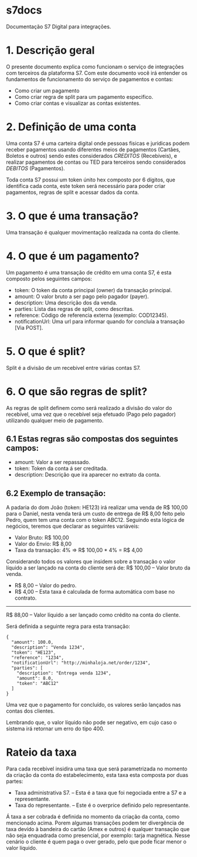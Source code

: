 # s7docs
Documentação S7 Digital para integrações.

# 1. Descrição geral
O presente documento explica como funcionam o serviço de integrações com terceiros da plataforma S7. Com este documento você irá entender os fundamentos de funcionamento do serviço de pagamentos e contas:
- Como criar um pagamento
- Como criar regra de split para um pagamento especifico.
- Como criar contas e visualizar as contas existentes.

# 2. Definição de uma conta
Uma conta S7 é uma carteira digital onde pessoas fisicas e juridicas podem receber pagamentos usando diferentes meios de pagamentos (Cartães, Boletos e outros) sendo estes considerados *CREDITOS* (Recebiveis), e realizar pagamentos de contas ou TED para terceiros sendo considerados *DEBITOS* (Pagamentos). 

Toda conta S7 possui um token únito hex composto por 6 dígitos, que identifica cada conta, este token será necessário para poder criar pagamentos, regras de split e acessar dados da conta.

# 3. O que é uma transação?
Uma transação é qualquer movimentação realizada na conta do cliente.

# 4. O que é um pagamento?
Um pagamento é uma transação de crédito em uma conta S7, é esta composto pelos seguintes campos:
- token: O token da conta principal (owner) da transação principal.
- amount: O valor bruto a ser pago pelo pagador (payer).
- description: Uma descrição dos da venda.
- parties: Lista das regras de split, como descritas.
- reference: Código de referencia externa (exemplo: COD12345).
- notificationUrl: Uma url para informar quando for concluía a transação [Via POST].

# 5. O que é split?
Split é a divisão de um recebivel entre várias contas S7.

# 6. O que são regras de split?
As regras de split definem como será realizado a divisão do valor do recebível, uma vez que o recebível seja efetuado (Pago pelo pagador) utilizando qualquer meio de pagamento.

## 6.1 Estas regras são compostas dos seguintes campos:
- amount: Valor a ser repassado.
- token: Token da conta á ser creditada.
- description: Descrição que ira aparecer no extrato da conta.

## 6.2 Exemplo de transação:
A padaria do dom João (token: HE123) irá realizar uma venda de R$ 100,00 para o Daniel, nesta venda terá um custo de entrega de R$ 8,00 feito pelo Pedro, quem tem uma conta com o token ABC12. Seguindo esta lógica de negócios, teremos que declarar as seguintes variáveis:

- Valor Bruto: R$ 100,00
- Valor do Envio: R$ 8,00
- Taxa da transação: 4% => R$ 100,00 * 4% = R$ 4,00

Considerando todos os valores que insidem sobre a transação o valor líquido a ser lançado na conta do cliente será de:
R$ 100,00 – Valor bruto da venda.
- R$ 8,00 – Valor do pedro.
- R$ 4,00 – Esta taxa é calculada de forma automática com base no contrato.
__________
R$ 88,00  – Valor líquido a ser lançado como crédito na conta do cliente.


Será definida a seguinte regra para esta transação:
```JS
{
  "amount": 100.0,
  "description": "Venda 1234",
  "token": "HE123",
  "reference": "1234",
  "notificationUrl": "http://minhaloja.net/order/1234",
  "parties": [
    "description": "Entrega venda 1234",
    "amount": 8.0,
    "token": "ABC12"
  ]
}
```
Uma vez que o pagamento for concluído, os valores serão lançados nas contas dos clientes. 

Lembrando que, o valor líquido não pode ser negativo, em cujo caso o sistema irá retornar um erro do tipo 400.

# Rateio da taxa
Para cada recebivel insidira uma taxa que será parametrizada no momento da criação da conta do estabelecimento, esta taxa esta composta por duas partes:
- Taxa administrativa S7. – Esta é a taxa que foi negociada entre a S7 e a representante.
- Taxa do representante. – Este é o overprice definido pelo representante.

Á taxa a ser cobrada é definida no momento da criação da conta, como mencionado acima. Porem algumas transações podem ter divergência de taxa devído à bandeira do cartão (Amex e outros) é qualquer transação que não seja enquadrada como presencial, por exemplo: tarja magnética. Nesse cenário o cliente é quem paga o over gerado, pelo que pode ficar menor o valor líquido.


